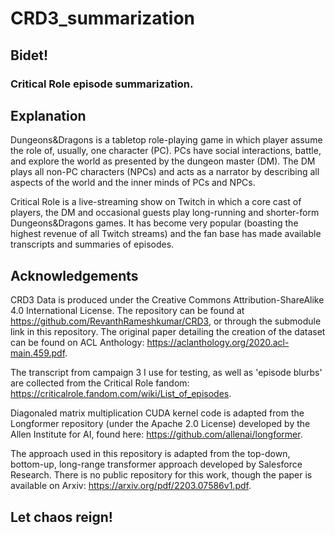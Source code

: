 # CRD3_summarization
## Bidet!
### Critical Role episode summarization.

## Explanation

Dungeons&Dragons is a tabletop role-playing game in which player assume the
role of, usually, one character (PC). PCs have social interactions,
battle, and explore the world as presented by the dungeon master (DM). The
DM plays all non-PC characters (NPCs) and acts as a narrator by describing
all aspects of the world and the inner minds of PCs and NPCs.

Critical Role is a live-streaming show on Twitch in which a core cast of
players, the DM and occasional guests play long-running and shorter-form
Dungeons&Dragons games. It has become very popular (boasting the highest
revenue of all Twitch streams) and the fan base has made available
transcripts and summaries of episodes.

## Acknowledgements

CRD3 Data is produced under the Creative Commons Attribution-ShareAlike 4.0
International License. The repository can be found at
https://github.com/RevanthRameshkumar/CRD3, or through the submodule link in
this repository. The original paper detailing the creation of the dataset can
be found on ACL Anthology: https://aclanthology.org/2020.acl-main.459.pdf.

The transcript from campaign 3 I use for testing, as well as 'episode blurbs'
are collected from the Critical Role fandom:
https://criticalrole.fandom.com/wiki/List_of_episodes.

Diagonaled matrix multiplication CUDA kernel code is adapted from the
Longformer repository (under the Apache 2.0 License) developed by the
Allen Institute for AI, found here: https://github.com/allenai/longformer.

The approach used in this repository is adapted from the top-down,
bottom-up, long-range transformer approach developed by Salesforce Research.
There is no public repository for this work, though the paper is available
on Arxiv: https://arxiv.org/pdf/2203.07586v1.pdf.

## Let chaos reign!
